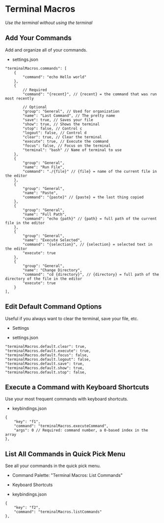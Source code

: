 # Terminal Macros

*Use the terminal without using the terminal*

## Add Your Commands

Add and organize all of your commands.

 - settings.json

```jsonc
"terminalMacros.commands": [
	{
		"command": "echo Hello world"
	},
	{
		// Required
		"command": "{recent}", // {recent} = the command that was run most recently

		// Optional
		"group": "General", // Used for organization
		"name": "Last Command", // The pretty name
		"save": true, // Saves your file
		"show": true, // Shows the terminal
		"stop": false, // Control c
		"logout": false, // Control d
		"clear": true, // Clear the terminal
		"execute": true, // Execute the command
		"focus": false, // Focus on the terminal
		"terminal": "bash" // Name of terminal to use
	},
	{
		"group": "General",
		"name": "Run File",
		"command": "./{file}" // {file} = name of the current file in the editor
	},
	{
		"group": "General",
		"name": "Paste",
		"command": "{paste}" // {paste} = the last thing copied
	},
	{
		"group": "General",
		"name": "Full Path",
		"command": "echo {path}" // {path} = full path of the current file in the editor
	},
	{
		"group": "General",
		"name": "Execute Selected",
		"command": "{selection}", // {selection} = selected text in the editor
		"execute": true
	},
	{
		"group": "General",
		"name": "Change Directory",
		"command": "cd {directory}", // {directory} = full path of the directory of the file in the editor
		"execute": true
	}
],
```

## Edit Default Command Options

Useful if you always want to clear the terminal, save your file, etc.

 - Settings

 - settings.json

```jsonc
"terminalMacros.default.clear": true,
"terminalMacros.default.execute": true,
"terminalMacros.default.focus": false,
"terminalMacros.default.logout": false,
"terminalMacros.default.save": true,
"terminalMacros.default.show": true,
"terminalMacros.default.stop": false,
```

## Execute a Command with Keyboard Shortcuts

Use your most frequent commands with keyboard shortcuts.

 - keybindings.json

```jsonc
{
	"key": "f1",
	"command": "terminalMacros.executeCommand",
	"args": 0 // Required: command number, a 0-based index in the array
},
```

## List All Commands in Quick Pick Menu

See all your commands in the quick pick menu.

 - Command Palette: "Terminal Macros: List Commands"

 - Keyboard Shortcuts

 - keybindings.json

```jsonc
{
	"key": "f2",
	"command": "terminalMacros.listCommands"
},
```
